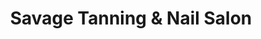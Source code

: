 ---
title: "Savage Tanning & Nail Salon"
url: /yonkers/savage-tanning-und-nail-salon/
shop: Kosmetik
---